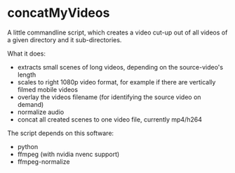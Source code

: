 # concatMyVideos

A little commandline script, which creates a video cut-up out of all videos of a given directory and it sub-directories.

What it does:
- extracts small scenes of long videos, depending on the source-video's length
- scales to right 1080p video format, for example if there are vertically filmed mobile videos
- overlay the videos filename (for identifying the source video on demand)
- normalize audio
- concat all created scenes to one video file, currently mp4/h264

The script depends on this software:
- python
- ffmpeg (with nvidia nvenc support)
- ffmpeg-normalize
